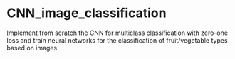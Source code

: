 # CNN_image_classification
Implement from scratch the CNN for multiclass classification with zero-one loss and train neural networks for the classification of fruit/vegetable types based on images.
